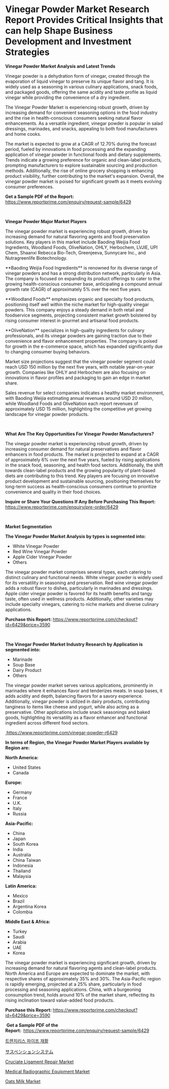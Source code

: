<p><h1>Vinegar Powder Market Research Report Provides Critical Insights that can help Shape Business Development and Investment Strategies</h1></p><p><strong>Vinegar Powder Market Analysis and Latest Trends</strong></p>
<p><p>Vinegar powder is a dehydration form of vinegar, created through the evaporation of liquid vinegar to preserve its unique flavor and tang. It is widely used as a seasoning in various culinary applications, snack foods, and packaged goods, offering the same acidity and taste profile as liquid vinegar while providing the convenience of a dry ingredient.</p><p>The Vinegar Powder Market is experiencing robust growth, driven by increasing demand for convenient seasoning options in the food industry and the rise in health-conscious consumers seeking natural flavor enhancements. As a versatile ingredient, vinegar powder is popular in salad dressings, marinades, and snacks, appealing to both food manufacturers and home cooks. </p><p>The market is expected to grow at a CAGR of 12.70% during the forecast period, fueled by innovations in food processing and the expanding application of vinegar powder in functional foods and dietary supplements. Trends indicate a growing preference for organic and clean-label products, prompting manufacturers to explore sustainable sourcing and production methods. Additionally, the rise of online grocery shopping is enhancing product visibility, further contributing to the market's expansion. Overall, the vinegar powder market is poised for significant growth as it meets evolving consumer preferences.</p></p>
<p><strong>Get a Sample PDF of the Report:&nbsp;</strong> <a href="https://www.reportprime.com/enquiry/request-sample/6429">https://www.reportprime.com/enquiry/request-sample/6429</a></p>
<p>&nbsp;</p>
<p><strong>Vinegar Powder Major Market Players</strong></p>
<p><p>The vinegar powder market is experiencing robust growth, driven by increasing demand for natural flavoring agents and food preservation solutions. Key players in this market include Baoding Weijia Food Ingredients, Woodland Foods, OliveNation, OHLY, Herbochem, LVJIE, UPI Chem, Shaanxi Rebecca Bio-Tech, Greenjeeva, Sunnycare Inc., and Nutragreenlife Biotechnology.</p><p>**Baoding Weijia Food Ingredients** is renowned for its diverse range of vinegar powders and has a strong distribution network, particularly in Asia. The company is focused on expanding its product offerings to cater to the growing health-conscious consumer base, anticipating a compound annual growth rate (CAGR) of approximately 5% over the next five years.</p><p>**Woodland Foods** emphasizes organic and specialty food products, positioning itself well within the niche market for high-quality vinegar powders. This company enjoys a steady demand in both retail and foodservice segments, projecting consistent market growth bolstered by rising consumer interest in gourmet and artisanal food products.</p><p>**OliveNation** specializes in high-quality ingredients for culinary professionals, and its vinegar powders are gaining traction due to their convenience and flavor enhancement properties. The company is poised for growth in the e-commerce space, which has expanded significantly due to changing consumer buying behaviors.</p><p>Market size projections suggest that the vinegar powder segment could reach USD 150 million by the next five years, with notable year-on-year growth. Companies like OHLY and Herbochem are also focusing on innovations in flavor profiles and packaging to gain an edge in market share.</p><p>Sales revenue for select companies indicates a healthy market environment, with Baoding Weijia estimating annual revenues around USD 20 million, while Woodland Foods and OliveNation each report revenues of approximately USD 15 million, highlighting the competitive yet growing landscape for vinegar powder products.</p></p>
<p>&nbsp;</p>
<p><strong>What Are The Key Opportunities For Vinegar Powder Manufacturers?</strong></p>
<p><p>The vinegar powder market is experiencing robust growth, driven by increasing consumer demand for natural preservatives and flavor enhancers in food products. The market is projected to expand at a CAGR of approximately 6% over the next five years, fueled by rising applications in the snack food, seasoning, and health food sectors. Additionally, the shift towards clean-label products and the growing popularity of plant-based diets are contributing to this trend. Key players are focusing on innovative product development and sustainable sourcing, positioning themselves for long-term success as health-conscious consumers continue to prioritize convenience and quality in their food choices.</p></p>
<p><strong>Inquire or Share Your Questions If Any Before Purchasing This Report:</strong> <a href="https://www.reportprime.com/enquiry/pre-order/6429">https://www.reportprime.com/enquiry/pre-order/6429</a></p>
<p>&nbsp;</p>
<p><strong>Market Segmentation</strong></p>
<p><strong>The Vinegar Powder Market Analysis by types is segmented into:</strong></p>
<p><ul><li>White Vinegar Powder</li><li>Red Wine Vinegar Powder</li><li>Apple Cider Vinegar Powder</li><li>Others</li></ul></p>
<p><p>The vinegar powder market comprises several types, each catering to distinct culinary and functional needs. White vinegar powder is widely used for its versatility in seasoning and preservation. Red wine vinegar powder adds a robust flavor to dishes, particularly in marinades and dressings. Apple cider vinegar powder is favored for its health benefits and tangy taste, often used in wellness products. Additionally, other varieties may include specialty vinegars, catering to niche markets and diverse culinary applications.</p></p>
<p><strong>Purchase this Report:&nbsp;</strong><a href="https://www.reportprime.com/checkout?id=6429&price=3590">https://www.reportprime.com/checkout?id=6429&price=3590</a></p>
<p>&nbsp;</p>
<p><strong>The Vinegar Powder Market Industry Research by Application is segmented into:</strong></p>
<p><ul><li>Marinade</li><li>Soup Base</li><li>Dairy Product</li><li>Others</li></ul></p>
<p><p>The vinegar powder market serves various applications, prominently in marinades where it enhances flavor and tenderizes meats. In soup bases, it adds acidity and depth, balancing flavors for a savory experience. Additionally, vinegar powder is utilized in dairy products, contributing tanginess to items like cheese and yogurt, while also acting as a preservative. Other applications include snack seasonings and baked goods, highlighting its versatility as a flavor enhancer and functional ingredient across different food sectors.</p></p>
<p><a href="https://www.reportprime.com/vinegar-powder-r6429">&nbsp;https://www.reportprime.com/vinegar-powder-r6429</a></p>
<p><strong>In terms of Region, the Vinegar Powder Market Players available by Region are:</strong></p>
<p>
    <p> <strong> North America: </strong>
        <ul>
            <li>United States</li>
            <li>Canada</li>
        </ul>
        </p> 
    <p> <strong> Europe: </strong>
        <ul>
            <li>Germany</li>
            <li>France</li>
            <li>U.K.</li>
            <li>Italy</li>
            <li>Russia</li>
        </ul>
        </p> 
    <p> <strong> Asia-Pacific: </strong>
        <ul>
            <li>China</li>
            <li>Japan</li>
            <li>South Korea</li>
            <li>India</li>
            <li>Australia</li>
            <li>China Taiwan</li>
            <li>Indonesia</li>
            <li>Thailand</li>
            <li>Malaysia</li>
        </ul>
        </p> 
    <p> <strong> Latin America: </strong>
        <ul>
            <li>Mexico</li>
            <li>Brazil</li>
            <li>Argentina Korea</li>
            <li>Colombia</li>
        </ul>
        </p> 
    <p> <strong> Middle East & Africa: </strong>
        <ul>
            <li>Turkey</li>
            <li>Saudi</li>
            <li>Arabia</li>
            <li>UAE</li>
            <li>Korea</li>
        </ul>
    </p>
    </p>
<p><p>The vinegar powder market is experiencing significant growth, driven by increasing demand for natural flavoring agents and clean-label products. North America and Europe are expected to dominate the market, with respective shares of approximately 35% and 30%. The Asia-Pacific region is rapidly emerging, projected at a 25% share, particularly in food processing and seasoning applications. China, with a burgeoning consumption trend, holds around 10% of the market share, reflecting its rising inclination toward value-added food products.</p></p>
<p><strong>Purchase this Report: </strong><a href="https://www.reportprime.com/checkout?id=6429&price=3590">https://www.reportprime.com/checkout?id=6429&price=3590</a></p>
<p>&nbsp;<strong>Get a Sample PDF of the Report:&nbsp;&nbsp;</strong><a href="https://www.reportprime.com/enquiry/request-sample/6429">https://www.reportprime.com/enquiry/request-sample/6429</a></p>
<p><strong></strong></p>
<p><p><a href="https://medium.com/@duncanbolton68/%EA%B8%80%EB%A1%9C%EB%B2%8C-%EB%B9%84%EA%B5%B4%EC%B0%A9-%ED%8C%8C%EC%9D%B4%ED%94%84-%EC%9E%AC%ED%99%9C-%EC%8B%9C%EC%9E%A5-%EA%B7%9C%EB%AA%A8%EB%8A%94-8-6-%EC%9D%98-6d132111e539">트렌치리스 파이프 재활</a></p><p><a href="https://medium.com/@sashabeier2023/2024%E5%B9%B4%E3%81%8B%E3%82%892031%E5%B9%B4%E3%81%AE%E6%9C%9F%E9%96%93%E3%81%AE%E3%82%B0%E3%83%AD%E3%83%BC%E3%83%90%E3%83%AB%E3%82%B5%E3%82%B9%E3%83%9A%E3%83%B3%E3%82%B7%E3%83%A7%E3%83%B3%E3%82%B7%E3%82%B9%E3%83%86%E3%83%A0%E5%B8%82%E5%A0%B4%E3%81%AE%E6%A9%9F%E4%BC%9A%E3%81%A8%E4%BA%88%E6%B8%AC-5744603027e2">サスペンションシステム</a></p><p><a href="https://medium.com/@laurenperkins14/cruciate-ligament-repair-market-size-growth-trends-statistics-forecasts-2024-2031-7add822896a2">Cruciate Ligament Repair Market</a></p><p><a href="https://issuu.com/reportprime-2/docs/medical-radiographic-equipment-mark_4d86f6618c5576">Medical Radiographic Equipment Market</a></p><p><a href="https://github.com/provorikovar/Market-Research-Report-List-6/blob/main/oats-milk-market.md">Oats Milk Market</a></p></p>